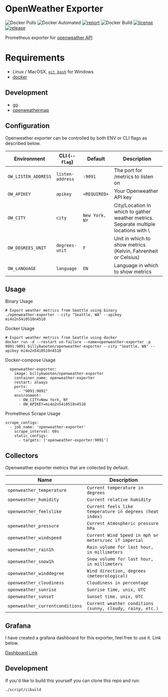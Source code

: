 # OpenWeather Exporter
![Docker Pulls](https://img.shields.io/docker/pulls/billykwooten/openweather-exporter.svg)
![Docker Automated](https://img.shields.io/docker/cloud/automated/billykwooten/openweather-exporter.svg)
[![report](https://goreportcard.com/badge/github.com/billykwooten/openweather-exporter)](https://goreportcard.com/report/github.com/billykwooten/openweather-exporter)
![Docker Build](https://img.shields.io/docker/cloud/build/billykwooten/openweather-exporter.svg)
[![license](https://img.shields.io/github/license/billykwooten/openweather-exporter.svg)](https://github.com/billykwooten/openweather-exporter/blob/main/LICENSE)
[![release](https://img.shields.io/github/release/billykwooten/openweather-exporter/all.svg)](https://github.com/billykwooten/openweather-exporter/releases)

Prometheus exporter for [openweather API](https://openweathermap.org/api)

# Requirements

* Linux / MacOSX, [`git bash`](https://git-scm.com/download/win) for Windows
* [docker](https://www.docker.com)

## Development

* [go](https://golang.org/dl)
* [openweathermap](https://github.com/briandowns/openweathermap)

## Configuration

Openweather exporter can be controlled by both ENV or CLI flags as described below.

| Environment        	 | CLI (`--flag`)   | Default                 	 | Description                                                                          |
|----------------------|------------------|---------------------------|--------------------------------------------------------------------------------------|
| `OW_LISTEN_ADDRESS`  | `listen-address` | `:9091`                   | The port for /metrics to listen on                                                   |
| `OW_APIKEY`          | `apikey`         | `<REQUIRED>`              | Your Openweather API key                                                             |
| `OW_CITY`            | `city`           | `New York, NY`            | City/Location in which to gather weather metrics. Separate multiple locations with \ | for example "New York, NY\|Seattle, WA" |
| `OW_DEGREES_UNIT`    | `degrees-unit`   | `F`                       | Unit in which to show metrics (Kelvin, Fahrenheit or Celsius)                        |
| `OW_LANGUAGE`        | `language`       | `EN`                      | Language in which to show metrics                                                    |

## Usage

Binary Usage
```
# Export weather metrics from Seattle using binary
./openweather-exporter --city "Seattle, WA" --apikey mi4o2n54i0510n4510
```

Docker Usage
```
# Export weather metrics from Seattle using docker
docker run -d --restart on-failure --name=openweather-exporter -p 9091:9091 billykwooten/openweather-exporter --city "Seattle, WA" --apikey mi4o2n54i0510n4510
```

Docker-compose Usage
```
  openweather-exporter:
    image: billykwooten/openweather-exporter
    container_name: openweather-exporter
    restart: always
    ports:
      - "9091:9091"
    environment:
      - OW_CITY=New York, NY
      - OW_APIKEY=mi4o2n54i0510n4510
```

Prometheus Scrape Usage
```
scrape_configs:
  - job_name: 'openweather-exporter'
    scrape_interval: 60s
    static_configs:
      - targets: ['openweather-exporter:9091']
```

## Collectors

Openweather exporter metrics that are collected by default.

| Name        	                   | Description                                               |
|---------------------------------|-----------------------------------------------------------|
| `openweather_temperature`       | `Current temperature in degrees`                          |
| `openweather_humidity`          | `Current relative humidity`                               |
| `openweather_feelslike`         | `Current feels_like temperature in degrees (heat index)`  |
| `openweather_pressure`          | `Current Atmospheric pressure hPa`                        |
| `openweather_windspeed`         | `Current Wind Speed in mph or meters/sec if imperial`     |
| `openweather_rain1h`            | `Rain volume for last hour, in millimeters`               |
| `openweather_snow1h`            | `Snow volume for last hour, in millimeters`               |
| `openweather_winddegree`        | `Wind direction, degrees (meteorological)`                |
| `openweather_cloudiness`        | `Cloudiness in percentage`                                |
| `openweather_sunrise`           | `Sunrise time, unix, UTC`                                 |
| `openweather_sunset`            | `Sunset time, unix, UTC`                                  |
| `openweather_currentconditions` | `Current weather conditions (sunny, cloudy, rainy, etc.)` |


## Grafana

I have created a grafana dashboard for this exporter, feel free to use it. Link below.

[Dashboard Link](https://github.com/billykwooten/GrafanaDashboards/blob/master/open_weather_map.json)

## Development

If you'd like to build this yourself you can clone this repo and run:

```
./script/cibuild
```
